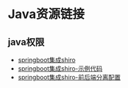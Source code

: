 # Java资源链接

## java权限
* [springboot集成shiro](https://segmentfault.com/a/1190000014479154)
* [springboot集成shiro-示例代码](https://github.com/CaiBaoHong/elegant-shiro-boot)
* [springboot集成shiro-前后端分离配置](https://segmentfault.com/a/1190000013630601)

